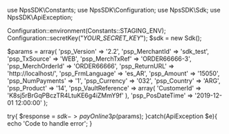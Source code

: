 use NpsSDK\Constants;
use NpsSDK\Configuration;
use NpsSDK\Sdk;
use NpsSDK\ApiException;

Configuration::environment(Constants::STAGING_ENV);
Configuration::secretKey("_YOUR_SECRET_KEY_");
$sdk = new Sdk();

$params = array(
    'psp_Version' => '2.2',
    'psp_MerchantId' => 'sdk_test',
    'psp_TxSource' => 'WEB',
    'psp_MerchTxRef' => 'ORDER66666-3',
    'psp_MerchOrderId' => 'ORDER66666',
    'psp_ReturnURL' => 'http://localhost/',
    'psp_FrmLanguage' => 'es_AR',
    'psp_Amount' => '15050',
    'psp_NumPayments' => '1',
    'psp_Currency' => '032',
    'psp_Country' => 'ARG',
    'psp_Product' => '14',
    'psp_VaultReference' => array(
        'CustomerId' => 'K8sj5rBrGqPBczTR4LtuKE6g4iZMmY9f'
    ),
    'psp_PosDateTime' => '2019-12-01 12:00:00'
);

try{ 
    $response = $sdk->payOnline3p($params); 
}catch(ApiException $e){ 
    echo 'Code to handle error'; 
} 
